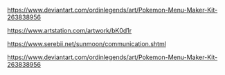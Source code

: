 https://www.deviantart.com/ordinlegends/art/Pokemon-Menu-Maker-Kit-263838956

https://www.artstation.com/artwork/bK0d1r

https://www.serebii.net/sunmoon/communication.shtml

https://www.deviantart.com/ordinlegends/art/Pokemon-Menu-Maker-Kit-263838956
